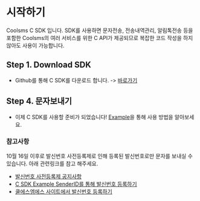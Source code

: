 # 시작하기

Coolsms C SDK 입니다. SDK를 사용하면 문자전송, 전송내역관리, 알림톡전송 등을 포함한 Coolsms의 여러 서비스를 위한 C API가 제공되므로 복잡한 코드 작성을 하지 않아도 사용이 가능합니다.

## Step 1. Download SDK

* Github를 통해 C SDK를 다운로드 합니다. -&gt; [바로가기](https://github.com/coolsms/c-sdk/releases)

## Step 4. 문자보내기

* 이제 C SDK를 사용할 준비가 되었습니다! [Example](undefined-1/)을 통해 사용 방법을 알아보세요.

### 참고사항

10월 16일 이후로 발신번호 사전등록제로 인해 등록된 발신번호로만 문자를 보내실 수 있습니다. 아래 관련링크를 참고 해주세요.

* [발신번호 사전등록제 공지사항](https://www.coolsms.co.kr/index.php?mid=notice&document_srl=3070386)
* [C SDK Example SenderID를 통해 발신번호 등록하기](undefined-1/undefined-3/)
* [쿨에스엠에스 사이트에서 발신번호 등록하기](https://www.coolsms.co.kr/index.php?mid=service_setup&act=dispSmsconfigSenderNumbers)

